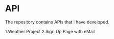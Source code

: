 # API
The repository contains APIs that I have developed.

1.Weather Project
2.Sign Up Page with eMail

